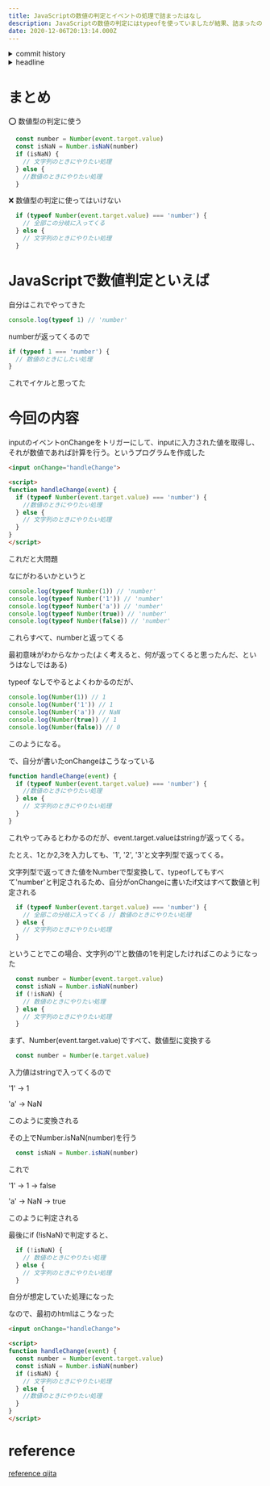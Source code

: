 ```yaml
---
title: JavaScriptの数値の判定とイベントの処理で詰まったはなし
description: JavaScriptの数値の判定にはtypeofを使っていましたが結果、詰まったので共有します
date: 2020-12-06T20:13:14.000Z
---
```

<!-- history area start -->
<details><summary>commit history</summary><div><ol>

</ol></div></details>
<!-- history area end -->
<!-- toc area start -->
<details><summary>headline</summary><div>

<!-- toc -->

- [まとめ](#%E3%81%BE%E3%81%A8%E3%82%81)
- [JavaScriptで数値判定といえば](#javascript%E3%81%A7%E6%95%B0%E5%80%A4%E5%88%A4%E5%AE%9A%E3%81%A8%E3%81%84%E3%81%88%E3%81%B0)
- [今回の内容](#%E4%BB%8A%E5%9B%9E%E3%81%AE%E5%86%85%E5%AE%B9)
- [reference](#reference)

<!-- tocstop -->

</div></details>

<!-- toc area end -->

# まとめ

⭕ 数値型の判定に使う

```javascript
  const number = Number(event.target.value)
  const isNaN = Number.isNaN(number)
  if (isNaN) {
    // 文字列のときにやりたい処理
  } else {
    //数値のときにやりたい処理
  }
```


❌ 数値型の判定に使ってはいけない

```javascript
  if (typeof Number(event.target.value) === 'number') {
    // 全部この分岐に入ってくる
  } else {
    // 文字列のときにやりたい処理
  }
```


# JavaScriptで数値判定といえば

自分はこれでやってきた

```javascript
console.log(typeof 1) // 'number'
```

numberが返ってくるので

```javascript
if (typeof 1 === 'number') {
  // 数値のときにしたい処理
}
```

これでイケルと思ってた

# 今回の内容

inputのイベントonChangeをトリガーにして、inputに入力された値を取得し、それが数値であれば計算を行う。というプログラムを作成した

```html
<input onChange="handleChange">

<script>
function handleChange(event) {
  if (typeof Number(event.target.value) === 'number') {
    //数値のときにやりたい処理
  } else {
    // 文字列のときにやりたい処理
  }
}
</script>
```

これだと大問題

なにがわるいかというと

```javascript
console.log(typeof Number(1)) // 'number'
console.log(typeof Number('1')) // 'number'
console.log(typeof Number('a')) // 'number'
console.log(typeof Number(true)) // 'number'
console.log(typeof Number(false)) // 'number'
```

これらすべて、numberと返ってくる

最初意味がわからなかった(よく考えると、何が返ってくると思ったんだ、というはなしではある)

typeof なしでやるとよくわかるのだが、

```javascript
console.log(Number(1)) // 1
console.log(Number('1')) // 1 
console.log(Number('a')) // NaN
console.log(Number(true)) // 1
console.log(Number(false)) // 0
```

このようになる。

で、自分が書いたonChangeはこうなっている

```javascript
function handleChange(event) {
  if (typeof Number(event.target.value) === 'number') {
    //数値のときにやりたい処理
  } else {
    // 文字列のときにやりたい処理
  }
}
```

これやってみるとわかるのだが、event.target.valueはstringが返ってくる。

たとえ、1とか2,3を入力しても、'1', '2', '3'と文字列型で返ってくる。

文字列型で返ってきた値をNumberで型変換して、typeofしてもすべて'number'と判定されるため、自分がonChangeに書いたif文はすべて数値と判定される


```javascript
  if (typeof Number(event.target.value) === 'number') {
    // 全部この分岐に入ってくる // 数値のときにやりたい処理
  } else {
    // 文字列のときにやりたい処理
  }
```

ということでこの場合、文字列の'1'と数値の1を判定したければこのようになった

```javascript
  const number = Number(event.target.value)
  const isNaN = Number.isNaN(number)
  if (!isNaN) {
    // 数値のときにやりたい処理
  } else {
    // 文字列のときにやりたい処理
  }
```

まず、Number(event.target.value)ですべて、数値型に変換する

```javascript
  const number = Number(e.target.value)
```

入力値はstringで入ってくるので

'1' -> 1

'a' -> NaN

このように変換される

その上でNumber.isNaN(number)を行う

```javascript
  const isNaN = Number.isNaN(number)
```

これで

'1' -> 1 -> false

'a' -> NaN -> true

このように判定される

最後にif (!isNaN)で判定すると、

```javascript
  if (!isNaN) {
    // 数値のときにやりたい処理
  } else {
    // 文字列のときにやりたい処理
  }
```

自分が想定していた処理になった

なので、最初のhtmlはこうなった

```html
<input onChange="handleChange">

<script>
function handleChange(event) {
  const number = Number(event.target.value)
  const isNaN = Number.isNaN(number)
  if (isNaN) {
    // 文字列のときにやりたい処理
  } else {
    //数値のときにやりたい処理
  }
}
</script>
```

# reference

[reference qiita](https://qiita.com/taku-0728/items/329e0bee1c49b7ce7cd1)

